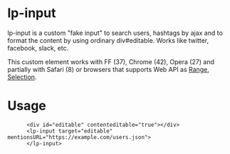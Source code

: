 lp-input
=========

lp-input is a custom "fake input" to search users, hashtags by ajax and to 
format the content by using ordinary div#editable. Works like twitter, facebook,
slack, etc. 

This custom element works with FF (37), Chrome (42), Opera (27) and partially with
Safari (8) or browsers that supports Web API as [Range](https://developer.mozilla.org/en/docs/Web/API/Range), [Selection](https://developer.mozilla.org/en-US/docs/Web/API/Selection).

Usage
======

```
      <div id="editable" contenteditable="true"></div>  
      <lp-input target="editable" mentionsURL="https://example.com/users.json">
      </lp-input>
```



